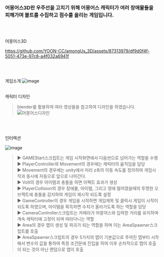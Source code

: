 ### 어몽어스3D란 우주선을 고치기 위해 어몽어스 캐릭터가 여러 장애물들을 피해가며 볼트를 수집하고 점수를 올리는 게임입니다.
<br>
<br>


어몽어스3D

https://github.com/YOON-CC/amongUs_3D/assets/87313979/df9d0f4f-5051-473e-97c8-a4f032a6941f




<br>
<br>

게임소개
![image](https://github.com/YOON-CC/amongUs_3D/assets/87313979/f0adb202-701d-4187-84cf-6ff331dd63dc)
<br>
<br>

캐릭터 디자인
>blender를 활용하여 여러 영상들을 참고하여 디자인을 하였습니다.
![어몽어스디자인](https://github.com/YOON-CC/amongUs_3D/assets/87313979/81e4feba-7f1f-4068-8ebd-e6efebf50192)
<br>
<br>

인터렉션

![image](https://github.com/YOON-CC/amongUs_3D/assets/87313979/a7ca0288-a86c-44ad-b7df-8e7f1bde611d)
>▶ GAMEStart스크립트는 게임 시작화면에서 다음씬으로 넘어가는 역할을 수행<br>
>▶ PlayerController와 Movement의 경우에는 캐릭터의 움직임을 담당<br>
>▶ Movement의 경우에는 unity에서 미리 z축의 이동 속도를 정의하여 게임시작과 동시에 자동으로 앞으로 나아간다.<br>
>▶ Volt의 경우 아이템과 충돌을 하면 이펙트 효과가 생성<br>
>▶ PlayerCollision의 경우 장애물, 아이템, 그리고 땅에 떨어졌을때의 투명한 오브젝트에 충돌을 감지하여 게임이 재시작 되도록 설정<br>
>▶ GameController의 경우 게임을 시작하면 게임제목 및 클릭시 게임이 시작이 되도록 하였으며, 아이템을 획득하면 수치가 올라가도록 하는 역할을 담당<br>
>▶ CameraController스크립트는 카메라가 어몽어스와 입력한 거리를 유지하며 계속 캐릭터에 고정이 되며 따라다니는 역할<br>
>▶ Area의 경우 맵이 생성 및 파괴가 되는 역할을 하며 이는 AreaSpawner스크립트를 호출<br>
>▶ AreaSpawner스크립트의 경우 5가지의 맵이 기본값으로 주어진 맵부터 시작해서 변수의 값을 통하여 특정 조건문에 진입을 하여 이후 순차적으로 맵이 호출이 되는 것이 아닌 랜덤으로 맵이 호출<br>

